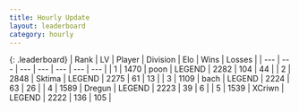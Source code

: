 ```yaml
---
title: Hourly Update
layout: leaderboard
category: hourly
---
```


{: .leaderboard}
| Rank | LV | Player | Division | Elo | Wins | Losses |
| --- | --- | --- | --- | --- | --- | --- |
| <span data-change="0">1</span> | 1470 | <span title="ID: 540690">poon</span> | LEGEND | <span data-change="0">2282</span> | <span data-change="0">104</span> | <span data-change="0">44</span> |
| <span data-change="0">2</span> | 2848 | <span title="ID: 353063">Sktima</span> | LEGEND | <span data-change="0">2275</span> | <span data-change="0">61</span> | <span data-change="0">13</span> |
| <span data-change="1">3</span> | 1109 | <span title="ID: 281795">bach</span> | LEGEND | <span data-change="0">2224</span> | <span data-change="0">63</span> | <span data-change="0">26</span> |
| <span data-change="3">4</span> | 1589 | <span title="ID: 337810">Dregun</span> | LEGEND | <span data-change="6">2223</span> | <span data-change="1">39</span> | <span data-change="0">6</span> |
| <span data-change="0">5</span> | 1539 | <span title="ID: 448883">XCriwn</span> | LEGEND | <span data-change="0">2222</span> | <span data-change="0">136</span> | <span data-change="0">105</span> |
